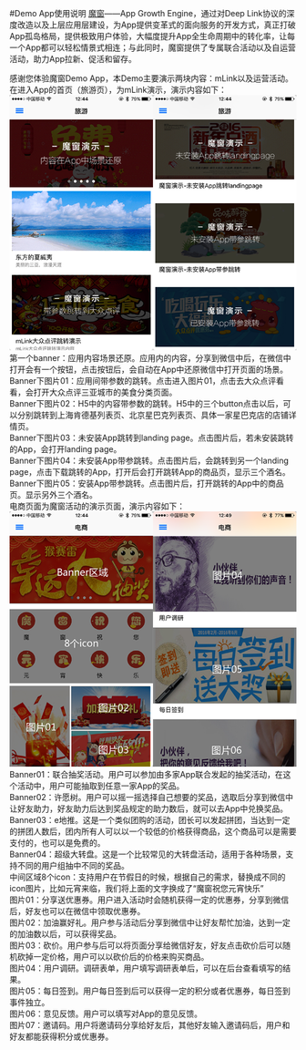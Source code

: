 #Demo App使用说明
[魔窗](http://www.magicwindow.cn)——App Growth Engine，通过对Deep Link协议的深度改造以及上层应用层建设，为App提供变革式的面向服务的开发方式，真正打破App孤岛格局，提供极致用户体验，大幅度提升App全生命周期中的转化率，让每一个App都可以轻松情景式相连；与此同时，魔窗提供了专属联合活动以及自运营活动，助力App拉新、促活和留存。<br/>

感谢您体验魔窗Demo App，本Demo主要演示两块内容：mLink以及运营活动。<br/>
在进入App的首页（旅游页），为mLink演示，演示内容如下：<br/>
![](travel.png)
<br/>
第一个banner：应用内容场景还原。应用内的内容，分享到微信中后，在微信中打开会有一个按钮，点击按钮后，会自动在App中还原微信中打开页面的场景。Banner下图片01：应用间带参数的跳转。点击进入图片01，点击去大众点评看看，会打开大众点评三亚城市的美食分类页面。<br/>
Banner下图片02：H5中的内容带参数的跳转。H5中的三个button点击以后，可以分别跳转到上海肯德基列表页、北京星巴克列表页、具体一家星巴克店的店铺详情页。<br/>
Banner下图片03：未安装App跳转到landing page。点击图片后，若未安装跳转的App，会打开landing page。<br/>
Banner下图片04：未安装App带参跳转。点击图片后，会跳转到另一个landing page，点击下载跳转的App，打开后会打开跳转App的商品页，显示三个酒名。<br/>
Banner下图片05：安装App带参跳转。点击图片后，打开跳转的App中的商品页。显示另外三个酒名。<br/>
电商页面为魔窗活动的演示页面，演示内容如下：<br/>
![](ec.png)
<br/>
Banner01：联合抽奖活动。用户可以参加由多家App联合发起的抽奖活动，在这个活动中，用户可能抽取到任意一家App的奖品。<br/>
Banner02：许愿树。用户可以摇一摇选择自己想要的奖品，选取后分享到微信中让好友助力，好友助力后达到奖品规定的助力数后，就可以去App中兑换奖品。<br/>
Banner03：e地推。这是一个类似团购的活动，团长可以发起拼团，当达到一定的拼团人数后，团内所有人可以以一个较低的价格获得商品，这个商品可以是需要支付的，也可以是免费的。<br/>
Banner04：超级大转盘。这是一个比较常见的大转盘活动，适用于各种场景，支持不同的用户组抽中不同的奖品。<br/>
中间区域8个icon：支持用户在节假日的时候，根据自己的需求，替换成不同的icon图片，比如元宵来临，我们将上面的文字换成了“魔窗祝您元宵快乐”<br/>
图片01：分享送优惠券。用户进入活动时会随机获得一定的优惠券，分享到微信后，好友也可以在微信中领取优惠券。<br/>
图片02：加油赢好礼。用户参与活动后分享到微信中让好友帮忙加油，达到一定的加油数以后，可以获得奖品。<br/>
图片03：砍价。用户参与后可以将页面分享给微信好友，好友点击砍价后可以随机砍掉一定价格，用户可以以砍价后的价格来购买商品。<br/>
图片04：用户调研。调研表单，用户填写调研表单后，可以在后台查看填写的结果。 <br/>
图片05：每日签到。用户每日签到后可以获得一定的积分或者优惠券，每日签到事件独立。<br/>
图片06：意见反馈。用户可以填写对App的意见反馈。<br/>
图片07：邀请码。用户将邀请码分享给好友后，其他好友输入邀请码后，用户和好友都能获得积分或优惠券。
